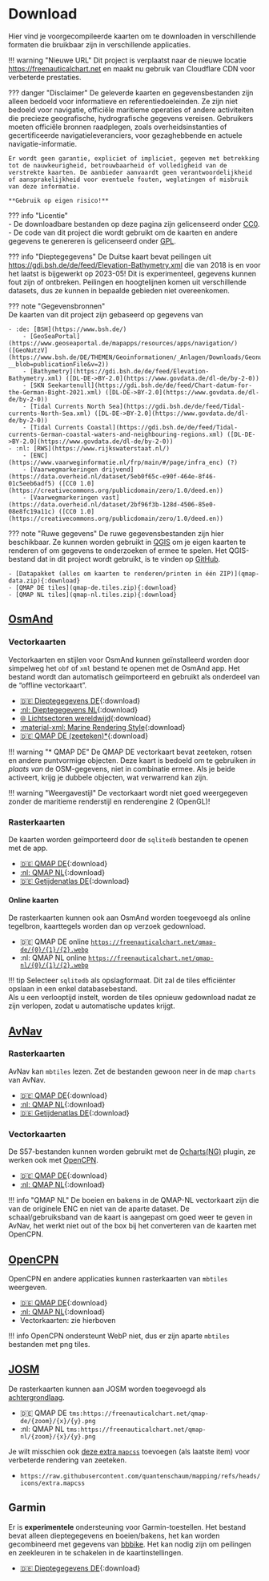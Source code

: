 # Download

Hier vind je voorgecompileerde kaarten om te downloaden in verschillende formaten die bruikbaar zijn in verschillende applicaties.

!!! warning "Nieuwe URL"
    Dit project is verplaatst naar de nieuwe locatie <https://freenauticalchart.net> en maakt nu gebruik van Cloudflare CDN voor verbeterde prestaties.

??? danger "Disclaimer"
    De geleverde kaarten en gegevensbestanden zijn alleen bedoeld voor informatieve en referentiedoeleinden. Ze zijn niet bedoeld voor navigatie, officiële maritieme operaties of andere activiteiten die precieze geografische, hydrografische gegevens vereisen. Gebruikers moeten officiële bronnen raadplegen, zoals overheidsinstanties of gecertificeerde navigatieleveranciers, voor gezaghebbende en actuele navigatie-informatie.

    Er wordt geen garantie, expliciet of impliciet, gegeven met betrekking tot de nauwkeurigheid, betrouwbaarheid of volledigheid van de verstrekte kaarten. De aanbieder aanvaardt geen verantwoordelijkheid of aansprakelijkheid voor eventuele fouten, weglatingen of misbruik van deze informatie.

    **Gebruik op eigen risico!**

??? info "Licentie"    
    - De downloadbare bestanden op deze pagina zijn gelicenseerd onder [CC0](https://creativecommons.org/publicdomain/zero/1.0/).
    - De code van dit project die wordt gebruikt om de kaarten en andere gegevens te genereren is gelicenseerd onder [GPL](https://www.gnu.org/licenses/gpl-3.0.de.html).

??? info "Dieptegegevens"
    De Duitse kaart bevat peilingen uit <https://gdi.bsh.de/de/feed/Elevation-Bathymetry.xml> die van 2018 is en voor het laatst is bijgewerkt op 2023-05! Dit is experimenteel, gegevens kunnen fout zijn of ontbreken. Peilingen en hoogtelijnen komen uit verschillende datasets, dus ze kunnen in bepaalde gebieden niet overeenkomen.

??? note "Gegevensbronnen"    
    De kaarten van dit project zijn gebaseerd op gegevens van
    
    - :de: [BSH](https://www.bsh.de/)
        - [GeoSeaPortal](https://www.geoseaportal.de/mapapps/resources/apps/navigation/) ([GeoNutzV](https://www.bsh.de/DE/THEMEN/Geoinformationen/_Anlagen/Downloads/Geonutzv.pdf?__blob=publicationFile&v=2))
        - [Bathymetry](https://gdi.bsh.de/de/feed/Elevation-Bathymetry.xml) ([DL-DE->BY-2.0](https://www.govdata.de/dl-de/by-2-0))
        - [SKN Seekartenull](https://gdi.bsh.de/de/feed/Chart-datum-for-the-German-Bight-2021.xml) ([DL-DE->BY-2.0](https://www.govdata.de/dl-de/by-2-0))
        - [Tidal Currents North Sea](https://gdi.bsh.de/de/feed/Tidal-currents-North-Sea.xml) ([DL-DE->BY-2.0](https://www.govdata.de/dl-de/by-2-0))
        - [Tidal Currents Coastal](https://gdi.bsh.de/de/feed/Tidal-currents-German-coastal-waters-and-neighbouring-regions.xml) ([DL-DE->BY-2.0](https://www.govdata.de/dl-de/by-2-0))
    - :nl: [RWS](https://www.rijkswaterstaat.nl/)
        - [ENC](https://www.vaarweginformatie.nl/frp/main/#/page/infra_enc) (?)
        - [Vaarwegmarkeringen drijvend](https://data.overheid.nl/dataset/5eb0f65c-e90f-464e-8f46-01c5eeb6adf5) ([CC0 1.0](https://creativecommons.org/publicdomain/zero/1.0/deed.en))
        - [Vaarwegmarkeringen vast](https://data.overheid.nl/dataset/2bf96f3b-128d-4506-85e0-08e8fc19a11c) ([CC0 1.0](https://creativecommons.org/publicdomain/zero/1.0/deed.en))

??? note "Ruwe gegevens"
    De ruwe gegevensbestanden zijn hier beschikbaar. Ze kunnen worden gebruikt in [QGIS](https://qgis.org/) om je eigen kaarten te renderen of om gegevens te onderzoeken of ermee te spelen. Het QGIS-bestand dat in dit project wordt gebruikt, is te vinden op [GitHub](https://github.com/quantenschaum/mapping/tree/master/qgis).
  
    - [Datapakket (alles om kaarten te renderen/printen in één ZIP)](qmap-data.zip){:download}
    - [QMAP DE tiles](qmap-de.tiles.zip){:download}
    - [QMAP NL tiles](qmap-nl.tiles.zip){:download}
    
    
## [OsmAnd](https://osmand.net/)

### Vectorkaarten

Vectorkaarten en stijlen voor OsmAnd kunnen geïnstalleerd worden door simpelweg het `obf` of `xml` bestand te openen met de OsmAnd app. Het bestand wordt dan automatisch geïmporteerd en gebruikt als onderdeel van de “offline vectorkaart”.

- [:de: Dieptegegevens DE](depth-de.obf){:download}
- [:nl: Dieptegegevens NL](depth-nl.obf){:download}
- [:globe_with_meridians: Lichtsectoren wereldwijd](lightsectors.obf){:download}
- [:material-xml: Marine Rendering Style](marine.render.xml){:download}
- [:de: QMAP DE (zeeteken)*](qmap-de.obf){:download}

!!! warning "* QMAP DE"
    De QMAP DE vectorkaart bevat zeeteken, rotsen en andere puntvormige objecten. Deze kaart is bedoeld om te gebruiken *in plaats van* de OSM-gegevens, niet in combinatie ermee. Als je beide activeert, krijg je dubbele objecten, wat verwarrend kan zijn.

!!! warning "Weergavestijl"
    De vectorkaart wordt niet goed weergegeven zonder de maritieme renderstijl en renderengine 2 (OpenGL)!

### Rasterkaarten

De kaarten worden geïmporteerd door de `sqlitedb` bestanden te openen met de app.

- [:de: QMAP DE](qmap-de.sqlitedb){:download}
- [:nl: QMAP NL](qmap-nl.sqlitedb){:download}
- [:de: Getijdenatlas DE](tides.sqlitedb.zip){:download}

#### Online kaarten

De rasterkaarten kunnen ook aan OsmAnd worden toegevoegd als online tegelbron, kaarttegels worden dan op verzoek gedownload.
 
- :de: QMAP DE online [`https://freenauticalchart.net/qmap-de/{0}/{1}/{2}.webp`](http://osmand.net/add-tile-source?name=QMAP-DE&min_zoom=8&max_zoom=16&url_template=https://freenauticalchart.net/qmap-de/%7B0%7D/%7B1%7D/%7B2%7D.webp)
- :nl: QMAP NL online [`https://freenauticalchart.net/qmap-nl/{0}/{1}/{2}.webp`](http://osmand.net/add-tile-source?name=QMAP-NL&min_zoom=8&max_zoom=16&url_template=https://freenauticalchart.net/qmap-nl/%7B0%7D/%7B1%7D/%7B2%7D.webp)

!!! tip
    Selecteer `sqlitedb` als opslagformaat. Dit zal de tiles efficiënter opslaan in een enkel databasebestand.  
    Als u een verlooptijd instelt, worden de tiles opnieuw gedownload nadat ze zijn verlopen, zodat u automatische updates krijgt.

## [AvNav](https://www.wellenvogel.net/software/avnav/docs/beschreibung.html?lang=en)

### Rasterkaarten

AvNav kan `mbtiles` lezen. Zet de bestanden gewoon neer in de map `charts` van AvNav.

- [:de: QMAP DE](qmap-de.mbtiles){:download}
- [:nl: QMAP NL](qmap-nl.mbtiles){:download}
- [:de: Getijdenatlas DE](tides.mbtiles.zip){:download}

### Vectorkaarten

De S57-bestanden kunnen worden gebruikt met de [Ocharts(NG)](https://www.wellenvogel.net/software/avnav/docs/hints/ochartsng.html) plugin, ze werken ook met [OpenCPN](https://opencpn.org/).

- [:de: QMAP DE](qmap-de.zip){:download}
- [:nl: QMAP NL](qmap-nl.zip){:download}

!!! info "QMAP NL"
    De boeien en bakens in de QMAP-NL vectorkaart zijn die van de originele ENC en niet van de aparte dataset. De schaal/gebruiksband van de kaart is aangepast om goed weer te geven in AvNav, het werkt niet out of the box bij het converteren van de kaarten met OpenCPN.

## [OpenCPN](https://opencpn.org/)

OpenCPN en andere applicaties kunnen rasterkaarten van `mbtiles` weergeven.

- [:de: QMAP DE](qmap-de.png.mbtiles){:download}
- [:nl: QMAP NL](qmap-nl.png.mbtiles){:download}
- Vectorkaarten: zie hierboven

!!! info
    OpenCPN ondersteunt WebP niet, dus er zijn aparte `mbtiles` bestanden met png tiles.

## [JOSM](https://josm.openstreetmap.de/)

De rasterkaarten kunnen aan JOSM worden toegevoegd als [achtergrondlaag](https://josm.openstreetmap.de/wiki/Help/Preferences/Imagery).

- :de: QMAP DE `tms:https://freenauticalchart.net/qmap-de/{zoom}/{x}/{y}.png`
- :nl: QMAP NL `tms:https://freenauticalchart.net/qmap-nl/{zoom}/{x}/{y}.png`

Je wilt misschien ook [deze extra `mapcss`](https://josm.openstreetmap.de/wiki/Help/Preferences/MapPaintPreference) toevoegen (als laatste item) voor verbeterde rendering van zeeteken.

- `https://raw.githubusercontent.com/quantenschaum/mapping/refs/heads/icons/extra.mapcss`

## Garmin

Er is **experimentele** ondersteuning voor Garmin-toestellen. Het bestand bevat alleen dieptegegevens en boeien/bakens, het kan worden gecombineerd met gegevens van [bbbike](https://extract.bbbike.org/?format=garmin-oseam.zip). Het kan nodig zijn om peilingen en zeekleuren in te schakelen in de kaartinstellingen.

- [:de: Dieptegegevens DE](gmapsupp.img){:download}
